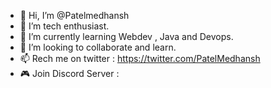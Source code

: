 - 👋 Hi, I’m @Patelmedhansh
- 👀 I’m tech enthusiast.
- 🌱 I’m currently learning Webdev , Java and Devops.
- 💞️ I’m looking to collaborate and learn.
- 📫 Rech me on twitter  : https://twitter.com/PatelMedhansh
- 🎮 Join Discord Server : 

<!---
Patelmedhansh/Patelmedhansh is a ✨ special ✨ repository because its `README.md` (this file) appears on your GitHub profile.
You can click the Preview link to take a look at your changes.
--->
